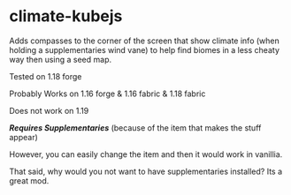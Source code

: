 # climate-kubejs
Adds compasses to the corner of the screen that show climate info (when holding a supplementaries wind vane) to help find biomes in a less cheaty way then using a seed map.


Tested on 1.18 forge

Probably Works on 1.16 forge & 1.16 fabric & 1.18 fabric

Does not work on 1.19


***Requires Supplementaries*** (because of the item that makes the stuff appear)

However, you can easily change the item and then it would work in vanillia.

That said, why would you not want to have supplementaries installed? Its a great mod.
